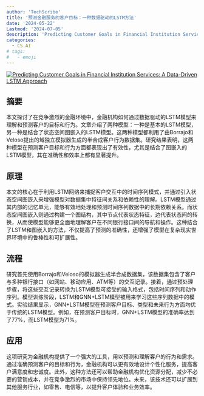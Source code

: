 ```yaml
---
author: 'TechScribe'
title: '预测金融服务的客户目标：一种数据驱动的LSTM方法'
date: '2024-05-22'
Lastmod: '2024-07-05'
description: 'Predicting Customer Goals in Financial Institution Services: A Data-Driven LSTM Approach'
categories:
  - CS.AI
# tags:
#   - emoji
---
```


[![Predicting Customer Goals in Financial Institution Services: A Data-Driven LSTM Approach](https://arxiv-research-1301205113.cos.ap-guangzhou.myqcloud.com/images/2406.19399v1.pdf_0.jpg)](https://arxiv.org/abs/2406.19399v1)

## 摘要

本文探讨了在竞争激烈的金融环境中，金融机构如何通过数据驱动的LSTM模型来理解和预测客户的目标和行为。文章介绍了两种模型：一种是基本的LSTM模型，另一种是结合了状态空间图嵌入的LSTM模型。这两种模型都利用了由Borrajo和Veloso提出的域独立模拟器生成的半合成客户行为数据集。研究结果表明，这两种模型在预测客户目标和行为方面都表现出了有效性，尤其是结合了图嵌入的LSTM模型，其在准确性和效率上都有显著提升。<!--more-->

## 原理

本文的核心在于利用LSTM网络来捕捉客户交互中的时间序列模式，并通过引入状态空间图嵌入来增强模型对数据集中特征间关系和依赖性的理解。LSTM模型通过其内部的记忆单元，能够有效地处理和预测时间序列数据中的长期依赖关系。而状态空间图嵌入则通过构建一个图结构，其中节点代表状态特征，边代表状态间的转换，从而使模型能够更全面地理解客户在不同银行接口间的导航和操作。这种结合了LSTM和图嵌入的方法，不仅提高了预测的准确性，还增强了模型在复杂现实世界环境中的鲁棒性和可扩展性。

## 流程

研究首先使用Borrajo和Veloso的模拟器生成半合成数据集，该数据集包含了客户与多种银行接口（如网站、移动应用、ATM等）的交互记录。接着，通过预处理步骤，将这些交互记录转换为LSTM模型可接受的输入格式，包括时间序列和动作序列。模型训练阶段，LSTM和GNN+LSTM模型被用来学习这些序列数据中的模式。实验结果显示，GNN+LSTM模型在预测客户目标、类型和未来行为方面均优于传统的LSTM模型。例如，在预测客户目标时，GNN+LSTM模型的准确率达到了77%，而LSTM模型为71%。

## 应用

这项研究为金融机构提供了一个强大的工具，用以预测和理解客户的行为和需求。通过准确预测客户的目标和行为，金融机构可以更有效地设计个性化服务，提高客户满意度和忠诚度。此外，这种方法还可以帮助金融机构优化资源分配，减少不必要的营销成本，并在竞争激烈的市场中保持领先地位。未来，该技术还可以扩展到其他服务行业，如零售、电信等，以提升客户体验和业务效率。
